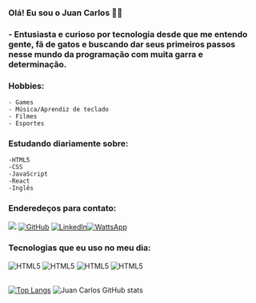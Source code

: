 ### Olá! Eu sou o Juan Carlos 👨‍💻<br/>

 ### - Entusiasta e curioso por  tecnologia desde que me entendo gente, fã de gatos e buscando dar seus primeiros passos nesse mundo da programação com muita garra e determinação.
### Hobbies:
    - Games
    - Música/Aprendiz de teclado
    - Filmes
    - Esportes    
### Estudando diariamente sobre:
    -HTML5
    -CSS
    -JavaScript
    -React
    -Inglês
### Enderedeços para contato:
[![](https://img.shields.io/badge/Gmail-D14836?style=for-the-badge&logo=gmail&logoColor=white)](https://mail.google.com/mail/u/3/#inbox?compose=GTvVlcSGMhmJlzkPXldBWrfxVJsZNlLNQRtsDhtrDtMKwVBQTRttcpTKSxtnsbGKBMSxjZRmmfXGh)
[![GitHub](https://img.shields.io/badge/GitHub-100000?style=for-the-badge&logo=github&logoColor=white)](https://github.com/JuanCostaDev)
[![LinkedIn](https://img.shields.io/badge/LinkedIn-0077B5?style=for-the-badge&logo=linkedin&logoColor=white)](https://www.linkedin.com/in/juancostati/)[![WattsApp](https://img.shields.io/badge/WhatsApp-25D366?style=for-the-badge&logo=whatsapp&logoColor=white)](https://contate.me/juancarlosdev)

### Tecnologias que eu uso no meu dia:
<div style="display: inline_block"></"br>
    <img align="center" alt="HTML5" src="https://img.shields.io/badge/HTML5-E34F26?style=for-the-badge&logo=html5&logoColor=white"/>
    <img align="center" alt="HTML5" src="https://img.shields.io/badge/CSS3-1572B6?style=for-the-badge&logo=css3&logoColor=white"/>
    <img align="center" alt="HTML5" src="https://img.shields.io/badge/React-20232A?style=for-the-badge&logo=react&logoColor=61DAFB"/>
    <img align="center" alt="HTML5" src="https://img.shields.io/badge/JavaScript-323330?style=for-the-badge&logo=javascript&logoColor=F7DF1E"/>
</div>
<br/>

[![Top Langs](https://github-readme-stats.vercel.app/api/top-langs/?username=JuanCostaDev&theme=transparent)](https://github.com/JuanCostaDev/github-readme-stats)
![Juan Carlos GitHub stats](https://github-readme-stats.vercel.app/api?username=JuanCostaDev&show_icons=true&theme=transparent)

